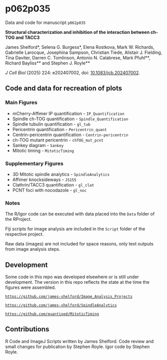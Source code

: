 # p062p035

Data and code for manuscript `p062p035`

**Structural characterization and inhibition of the interaction between ch-TOG and TACC3**

James Shelford\*, Selena G. Burgess\*, Elena Rostkova, Mark W. Richards, Gabrielle Larocque, Josephina Sampson, Christian Tiede, Alistair J. Fielding, Tina Daviter, Darren C. Tomlinson, Antonio N. Calabrese, Mark Pfuhl\*\*, Richard Bayliss\*\* and Stephen J. Royle\*\*

*J Cell Biol* (2025) 224: e202407002, doi: [10.1083/jcb.202407002](https://doi.org/10.1083/jcb.202407002).


## Code and data for recreation of plots

### Main Figures

- mCherry-Affimer IP quantification - `IP_Quantification`
- Spindle ch-TOG quantification - `Spindle_Quantification`
- Spindle tubulin quantification - `gl_tub`
- Pericentrin quantification - `Pericentrin_quant`
- Centrin-pericentrin quantification - `Centrin-pericentrin`
- ch-TOG mutant pericentrin - `chTOG_mut_pcnt`
- Sankey diagram - `Sankey`
- Mitotic timing - `MitoticTiming`


### Supplementary Figures

- 3D Mitotic spindle analytics - `SpindleAnalytics`
- Affimer knocksideways - `JS155`
- Clathrin/TACC3 quantification - `gl_clat`
- PCNT foci with nocodazole - `gl_noc`

### Notes

The R/Igor code can be executed with data placed into the `Data` folder of the RProject.

Fiji scripts for image analysis are included in the `Script` folder of the respective project.

Raw data (images) are not included for space reasons, only text outputs from image analysis steps.

## Development

Some code in this repo was developed elsewhere or is still under development.
The version in this repo reflects the state at the time the figures were assembled.

[`https://github.com/james-shelford/Image_Analysis_Projects`](https://github.com/james-shelford/Image_Analysis_Projects)

[`https://github.com/james-shelford/SpindleAnalytics`](https://github.com/james-shelford/SpindleAnalytics)

[`https://github.com/quantixed/MitoticTiming`](https://github.com/quantixed/MitoticTiming)

## Contributions

R Code and ImageJ Scripts written by James Shelford.
Code review and small changes for publication by Stephen Royle.
Igor code by Stephen Royle.
